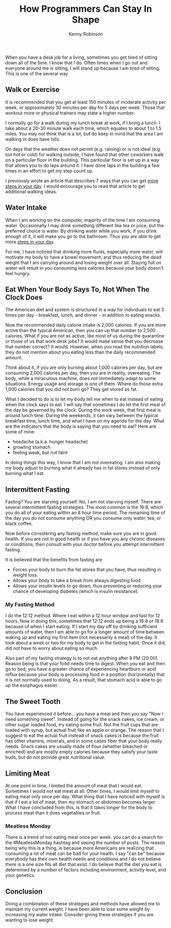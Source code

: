 ﻿---
title: How Programmers Can Stay In Shape
description: Having a desk job could mean that you gain weight if you do not take care of yourself.
author: Kenny Robinson
posted: 2021-05-07
category: Lifestyle
keywords: desk job, weight management, losing weight, gaining weight, managing weight, intermittent fasting, 
---

When you have a desk job for a living, sometimes you get tired of
sitting down all of the time. I know that I do. Often times when I go out and everyone around me is sitting,
I will stand up because I am tired of sitting. This is one of the several way

## Walk or Exercise

It is recommended that you get at least 150 minutes of moderate activity
per week, or approximately 30 minutes per day for 5 days per week. Those that workout
more or physical trainers may state a higher number.

I normally go for a walk during my lunch break at work, if I bring a lunch.
I take about a 20-30 minute walk each time, which equates to about 1 to 1.5
miles. You may not think that is a lot, but do keep in mind that the area
I am walking in does have hills.

On days that the weather does not permit (e.g. raining) or is not
ideal (e.g. too hot or cold) for walking outside, I have found that
other coworkers walk on a particular floor in the building. This
particular floor is set up in a way that allows you to do laps around it. I have done laps in the building
a few times in an effort to get my step count up.

I previously wrote an article that describes 7 ways that you can get
[more steps in your day](/lifestyle/2019-05-09-7-steps-for-more-steps). I would encourage you to read
that article to get additional
walking ideas.

## Water Intake

When I am working on the computer, majority of the time I am consuming water. 
Occasionally I may drink something different like tea or juice, but the preferred choice is water. 
By drinking water while you work, if you drink enough of it, it will make you go to the bathroom. Thus 
you are able to get more [steps in your day](/lifestyle/2019-05-09-7-steps-for-more-steps#Hack-5-Drink-More-Water).

For me, I have noticed that drinking more fluids, especially more water, will motivate my body 
to have a bowel movement, and thus reducing the dead weight that I am carrying around and losing 
weight over all. Staying full on water will result in you consuming less calories because your body 
doesn't feel hungry.

## Eat When Your Body Says To, Not When The Clock Does

The American diet and system is structured in a way for individuals to eat 3 times per day - breakfast,
lunch, and dinner - in addition to eating snacks.

Now the recommended daily calorie intake is 2,000 calories. If you are more active than the typical
American, then you can up that number to 2,500 calories. What if you are not as active, like most of us
during the quarantine or those of us that work desk jobs? It would make sense that you decrease that
number correct? It would. However, when you read the nutrition labels, they do not mention about you eating 
less than the daily recommended amount.

Think about it, if you are only burning about 1,000 calories per day, but are consuming 2,000 calories
per day, then you are in reality, overeating. The body, while a miraculous machine, does not immediately
adapt to some situations. Energy usage and storage is one of them. Where do those extra 1,000 calories
that you did not burn go? They get stored as fat.

What I decided to do is to let my body tell me when to eat instead of eating when the clock says to eat.
I will say that sometimes I do let the first meal of the day be governed by the clock. During the work 
week, that first meal is around lunch time. During the weekends, it can vary between the typical breakfast 
time, lunch time, and what I have on my agenda for the day.
What are the indicators that the body is saying that you need to eat? Here are some of mine:

* headache (a.k.a. hunger headache)
* growling stomach
* feeling weak, but not faint

In doing things this way, I know that I am not overeating. I am also making my body adjust to burning
what it already has in fat stores instead of only burning what I eat.

## Intermittent Fasting

Fasting? You are starving yourself. 
No, I am not starving myself. There are several intermittent fasting strategies. The most common is the 16:8,
which you do all of your eating within an 8 hour time period.
The remaining time of the day you do not consume anything OR you consume only water, tea, or black coffee.

Now before considering any fasting method, make sure you are in good health. If you are not in
good health or if you have you any chronic diseases or conditions, then consult with your doctor before
you attempt intermittent fasting.

It is believed that the benefits from fasting are

* Forces your body to burn the fat stores that you have, thus resulting in weight loss.
* Allows your body to take a break from always digesting food.
* Allows your insulin levels to go down, thus preventing or reducing your chance of developing
diabetes (which is insulin resistance).

### My Fasting Method

I do the 12:12 method. Where I eat within a 12 hour window and fast for 12 hours. Now in doing this,
sometimes that 12:12 ends up being a 16:8 or 18:6 because of when I start eating. If I start my
day off by drinking sufficient amounts of water, then I am able to go for a longer amount of time
between waking up and eating my first item (not necessarily a meal) of the day.
It took about a week or two for my body to get in the fasting habit. Once it did, did not have to 
worry about eating so much.

Also part of my fasting strategy is to not eat anything after 8 PM (20:00). Reason being is that your
food needs time to digest. When you eat and then go to bed, you have a greater chance of experiencing
heartburn or acid reflux because your body is processing food in a position (horizontally) that it
is not normally used to doing. As a result, that stomach acid is able to go up the esophagus easier.

## The Sweet Tooth

You have experienced it before... you have a meal and then you say "Now I need something sweet". Instead
of going for the snack cakes, ice cream, or other sugar loaded food, try eating some fruit. Not the
fruit cups that are loaded with syrup, but actual fruit like an apple or orange. The reason that I suggest
to eat the actual fruit instead of snack cakes is because the fruit has other vitamins, minerals, and
in some cases fiber that your body really needs. Snack cakes are usually made of flour (whether
bleached or enriched) and are mostly empty calories because they satisfy your taste buds, but do not
provide great nutritional value.

## Limiting Meat 

At one point in time, I limited the amount of meat that I would eat. Sometimes I would not eat meat at all. 
Other times, I would limit myself to eating meat only once per day. What thing that I have noticed
with myself is that if I eat a lot of meat, then my stomach or abdomen becomes larger. What I have 
concluded from this, is that it takes longer for the body to process meat than it does vegetables 
or fruit.

### Meatless Monday

There is a trend of not eating meat once per week. you can do a search for the #MeatlessMonday hashtag
and seeing the number of posts. The reason being why this is a thing, is because more Americans are 
realizing that consuming a lot of meat can be bad for your health. I say "can be" because everybody 
has their own health needs and conditions and I do not believe there is a one size fits all diet 
that exist. I do believe that the diet you eat is determined by a number of factors including 
environment, activity level, and your genetics.

## Conclusion

Doing a combination of these strategies and methods have allowed me to maintain my current weight.
I have been able to lose some weight by increasing my water intake. Consider giving these strategies
if you are wanting to lose weight.
